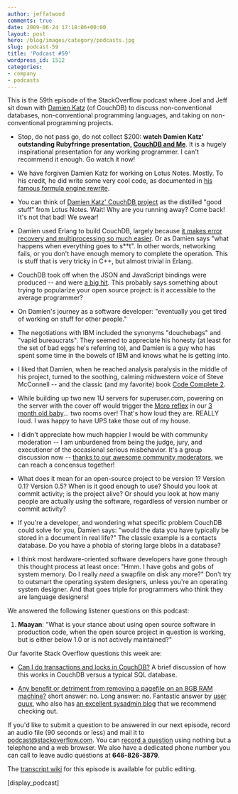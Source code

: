 ```yaml
---
author: jeffatwood
comments: true
date: 2009-06-24 17:18:06+00:00
layout: post
hero: /blog/images/category/podcasts.jpg
slug: podcast-59
title: 'Podcast #59'
wordpress_id: 1512
categories:
- company
- podcasts
---
```


This is the 59th episode of the StackOverflow podcast where Joel and
Jeff sit down with [Damien Katz](http://damienkatz.net/) (of CouchDB) to discuss non-conventional databases, non-conventional programming languages, and taking on non-conventional programming projects.






  * Stop, do not pass go, do not collect $200: **watch Damien Katz' outstanding Rubyfringe presentation, [CouchDB and Me](http://www.infoq.com/presentations/katz-couchdb-and-me)**. It is a hugely inspirational presentation for any working programmer. I can't recommend it enough. Go watch it now!


  * We have forgiven Damien Katz for working on Lotus Notes. Mostly. To his credit, he did write some very cool code, as documented in [his famous formula engine rewrite](http://damienkatz.net/2005/01/formula-engine-rewrite.html).


  * You can think of [Damien Katz' CouchDB project](http://couchdb.apache.org/) as the distilled "good stuff" from Lotus Notes. Wait! Why are you running away? Come back! It's not that bad! We swear!  



  * Damien used Erlang to build CouchDB, largely because [it makes error recovery and multiprocessing so much easier](http://damienkatz.net/2006/06/one_reason_i_ch.html). Or as Damien says "what happens when everything goes to s**t". In other words, networking fails, or you don't have enough memory to complete the operation. This is stuff that is very tricky in C++, but almost trivial in Erlang.


  * CouchDB took off when the JSON and JavaScript bindings were produced -- and were [a big hit](http://damienkatz.net/2007/09/couchdb_strikes.html). This probably says something about trying to popularize your open source project: is it accessible to the average programmer?


  * On Damien's journey as a software developer: "eventually you get tired of working on stuff for other people."   



  * The negotiations with IBM included the synonyms "douchebags" and "vapid bureaucrats". They seemed to appreciate his honesty (at least for the set of bad eggs he's referring to), and Damien is a guy who has spent some time in the bowels of IBM and knows what he is getting into.  



  * I liked that Damien, when he reached analysis paralysis in the middle of his project, turned to the soothing, calming midwestern voice of Steve McConnell -- and the classic (and my favorite) book [Code Complete 2](http://www.amazon.com/exec/obidos/ASIN/0735619670/codinghorror-20).


  * While building up two new 1U servers for superuser.com, powering on the server with the cover off would trigger the [Moro reflex](http://en.wikipedia.org/wiki/Moro_reflex) in our [3 month old baby](http://twitter.com/rockhardawesome)... two rooms over! That's how loud they are. REALLY loud. I was happy to have UPS take those out of my house.


  * I didn't appreciate how much happier I would be with community moderation -- I am unburdened from being the judge, jury, and executioner of the occasional serious misbehavior. It's a group discussion now -- [thanks to our awesome community moderators](http://blog.stackoverflow.com/2009/05/welcome-new-community-moderators/), we can reach a concensus together!


  * What does it mean for an open-source project to be version 1? Version 0.1? Version 0.5? When is it good enough to use? Should you look at commit activity; is the project alive? Or should you look at how many people are actually _using_ the software, regardless of version number or commit activity?


  * If you're a developer, and wondering what specific problem CouchDB could solve for you, Damien says: "would the data you have typically be stored in a document in real life?" The classic example is a contacts database. Do you have a phobia of storing large blobs in a database?


  * I think most hardware-oriented software developers have gone through this thought process at least once: "Hmm. I have gobs and gobs of system memory. Do I really _need_ a swapfile on disk any more?" Don't try to outsmart the operating system designers, unless you're an operating system designer. And that goes triple for programmers who think they are language designers!




We answered the following listener questions on this podcast:






  1. **Maayan**: "What is your stance about using open source software in production code, when the open source project in question is working, but is either below 1.0 or is not actively maintained?"




Our favorite Stack Overflow questions this week are:






  * [Can I do transactions and locks in CouchDB?](http://stackoverflow.com/questions/299723/can-i-do-transactions-and-locks-in-couchdb) A brief discussion of how this works in CouchDB versus a typical SQL database.  



  * [Any benefit or detriment from removing a pagefile on an 8GB RAM machine?](http://serverfault.com/questions/23621/any-benefit-or-detriment-from-removing-a-pagefile-on-an-8gb-ram-machine) short answer: no. Long answer: no. Fantastic answer by [user quux](http://serverfault.com/users/3437/quux), who also has [an excellent sysadmin blog](http://quux.tumblr.com/) that we recommend checking out.  






If you'd like to submit a question to be answered in our next episode, record an audio file (90 seconds or less) and mail it to [podcast@stackoverflow.com](mailto:podcast@stackoverflow.com). You can [record a question](http://blog.stackoverflow.com/index.php/2008/05/recording-podcast-questions-using-your-telephone/) using nothing but a telephone and a web browser. We also have a dedicated phone number you can call to leave audio questions at **646-826-3879**.






The [transcript wiki](https://stackoverflow.fogbugz.com/default.asp?W29065) for this episode is available for public editing.






[display_podcast]




